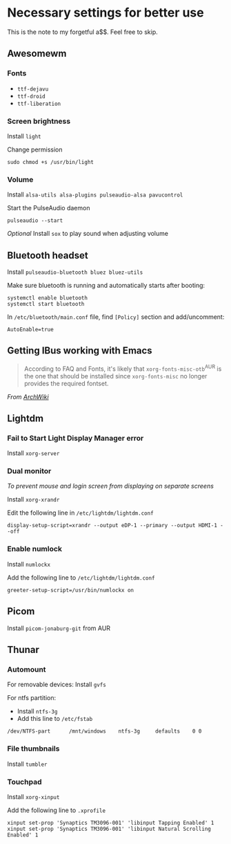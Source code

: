 # Necessary settings for better use
This is the note to my forgetful a$$. Feel free to skip.
## Awesomewm
### Fonts
- `ttf-dejavu `
- `ttf-droid`
- `ttf-liberation `

### Screen brightness
Install `light` 

Change permission
```
sudo chmod +s /usr/bin/light
```
### Volume
Install `alsa-utils alsa-plugins pulseaudio-alsa pavucontrol`

Start the PulseAudio daemon
```
pulseaudio --start
```
*Optional* Install `sox` to play sound when adjusting volume
## Bluetooth headset
Install `pulseaudio-bluetooth bluez bluez-utils`

Make sure bluetooth is running and automatically starts after booting:
```
systemctl enable bluetooth
systemctl start bluetooth
```
In `/etc/bluetooth/main.conf` file, find `[Policy]` section and add/uncomment:
```
AutoEnable=true
```
## Getting IBus working with Emacs
> According to FAQ and Fonts, it's likely that `xorg-fonts-misc-otb`<sup>AUR</sup> is the one that should be installed since `xorg-fonts-misc` no longer provides the required fontset.

*From [ArchWiki](https://wiki.archlinux.org/title/Fcitx#Emacs)*
## Lightdm
### Fail to Start Light Display Manager error
Install `xorg-server`
### Dual monitor
*To prevent mouse and login screen from displaying on separate screens*

Install `xorg-xrandr`

Edit the following line in `/etc/lightdm/lightdm.conf`
```
display-setup-script=xrandr --output eDP-1 --primary --output HDMI-1 --off
```
### Enable numlock
Install `numlockx`

Add the following line to `/etc/lightdm/lightdm.conf`
```
greeter-setup-script=/usr/bin/numlockx on
```
## Picom
Install `picom-jonaburg-git` from AUR
## Thunar 
### Automount 
For removable devices: Install `gvfs`

For ntfs partition:
- Install `ntfs-3g`
- Add this line to `/etc/fstab`
```
/dev/NTFS-part		/mnt/windows	ntfs-3g		defaults	0 0
```
### File thumbnails
Install `tumbler`
### Touchpad
Install `xorg-xinput`

Add the following line to `.xprofile`
```
xinput set-prop 'Synaptics TM3096-001' 'libinput Tapping Enabled' 1
xinput set-prop 'Synaptics TM3096-001' 'libinput Natural Scrolling Enabled' 1
```
